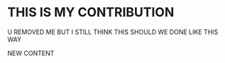 # THIS IS MY CONTRIBUTION
U REMOVED ME BUT I STILL THINK THIS SHOULD WE DONE LIKE THIS WAY

NEW CONTENT
